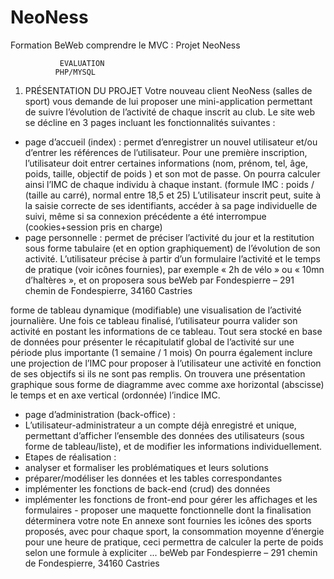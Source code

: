 # NeoNess
Formation BeWeb comprendre le MVC : Projet NeoNess 


               EVALUATION
              PHP/MYSQL
1. PRÉSENTATION DU PROJET
Votre nouveau client NeoNess (salles de sport) vous demande de lui proposer une mini-application permettant de suivre l’évolution de l’activité de chaque inscrit au club.
Le site web se décline en 3 pages incluant les fonctionnalités suivantes :
- page d’accueil (index) : permet d’enregistrer un nouvel utilisateur et/ou d’entrer les références de l’utilisateur. Pour une première inscription, l’utilisateur doit entrer certaines informations (nom, prénom, tel, âge, poids, taille, objectif de poids ) et son mot de passe. On pourra calculer ainsi l’IMC de chaque individu à chaque instant. (formule IMC : poids / (taille au carré), normal entre 18,5 et 25)
L’utilisateur inscrit peut, suite à la saisie correcte de ses identifiants, accéder à sa page individuelle de suivi, même si sa connexion précédente a été interrompue (cookies+session pris en charge)
- page personnelle : permet de préciser l’activité du jour et la restitution sous forme tabulaire (et en option graphiquement) de l’évolution de son activité. L’utilisateur précise à partir d’un formulaire l’activité et le temps de pratique (voir icônes fournies), par exemple « 2h de vélo » ou « 10mn d’haltères », et on proposera sous
     beWeb par Fondespierre – 291 chemin de Fondespierre, 34160 Castries

 forme de tableau dynamique (modifiable) une visualisation de l’activité journalière. Une fois ce tableau finalisé, l’utilisateur pourra valider son activité en postant les informations de ce tableau. Tout sera stocké en base de données pour présenter le récapitulatif global de l’activité sur une période plus importante (1 semaine / 1 mois)
On pourra également inclure une projection de l’IMC pour proposer à l’utilisateur une activité en fonction de ses objectifs si ils ne sont pas remplis.
On trouvera une présentation graphique sous forme de diagramme avec comme axe horizontal (abscisse) le temps et en axe vertical (ordonnée) l’indice IMC.
- page d’administration (back-office) :
- L’utilisateur-administrateur a un compte déjà enregistré et unique,
permettant d’afficher l’ensemble des données des utilisateurs (sous forme de tableau/liste), et de modifier les informations individuellement.
- Etapes de réalisation :
- analyser et formaliser les problématiques et leurs solutions
- préparer/modéliser les données et les tables correspondantes
- implémenter les fonctions de back-end (crud) des données
- implémenter les fonctions de front-end pour gérer les affichages et les formulaires - proposer une maquette fonctionnelle dont la finalisation déterminera votre note
En annexe sont fournies les icônes des sports proposés, avec pour chaque sport, la consommation moyenne d’énergie pour une heure de pratique, ceci permettra de calculer la perte de poids selon une formule à expliciter ...
beWeb par Fondespierre – 291 chemin de Fondespierre, 34160 Castries

